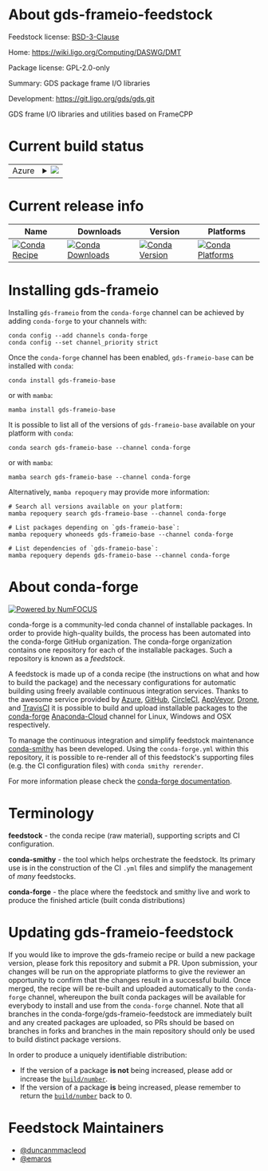 About gds-frameio-feedstock
===========================

Feedstock license: [BSD-3-Clause](https://github.com/conda-forge/gds-frameio-feedstock/blob/main/LICENSE.txt)

Home: https://wiki.ligo.org/Computing/DASWG/DMT

Package license: GPL-2.0-only

Summary: GDS package frame I/O libraries

Development: https://git.ligo.org/gds/gds.git

GDS frame I/O libraries and utilities based on FrameCPP


Current build status
====================


<table>
    
  <tr>
    <td>Azure</td>
    <td>
      <details>
        <summary>
          <a href="https://dev.azure.com/conda-forge/feedstock-builds/_build/latest?definitionId=12903&branchName=main">
            <img src="https://dev.azure.com/conda-forge/feedstock-builds/_apis/build/status/gds-frameio-feedstock?branchName=main">
          </a>
        </summary>
        <table>
          <thead><tr><th>Variant</th><th>Status</th></tr></thead>
          <tbody><tr>
              <td>linux_64</td>
              <td>
                <a href="https://dev.azure.com/conda-forge/feedstock-builds/_build/latest?definitionId=12903&branchName=main">
                  <img src="https://dev.azure.com/conda-forge/feedstock-builds/_apis/build/status/gds-frameio-feedstock?branchName=main&jobName=linux&configuration=linux%20linux_64_" alt="variant">
                </a>
              </td>
            </tr><tr>
              <td>linux_aarch64</td>
              <td>
                <a href="https://dev.azure.com/conda-forge/feedstock-builds/_build/latest?definitionId=12903&branchName=main">
                  <img src="https://dev.azure.com/conda-forge/feedstock-builds/_apis/build/status/gds-frameio-feedstock?branchName=main&jobName=linux&configuration=linux%20linux_aarch64_" alt="variant">
                </a>
              </td>
            </tr><tr>
              <td>linux_ppc64le</td>
              <td>
                <a href="https://dev.azure.com/conda-forge/feedstock-builds/_build/latest?definitionId=12903&branchName=main">
                  <img src="https://dev.azure.com/conda-forge/feedstock-builds/_apis/build/status/gds-frameio-feedstock?branchName=main&jobName=linux&configuration=linux%20linux_ppc64le_" alt="variant">
                </a>
              </td>
            </tr><tr>
              <td>osx_64</td>
              <td>
                <a href="https://dev.azure.com/conda-forge/feedstock-builds/_build/latest?definitionId=12903&branchName=main">
                  <img src="https://dev.azure.com/conda-forge/feedstock-builds/_apis/build/status/gds-frameio-feedstock?branchName=main&jobName=osx&configuration=osx%20osx_64_" alt="variant">
                </a>
              </td>
            </tr><tr>
              <td>osx_arm64</td>
              <td>
                <a href="https://dev.azure.com/conda-forge/feedstock-builds/_build/latest?definitionId=12903&branchName=main">
                  <img src="https://dev.azure.com/conda-forge/feedstock-builds/_apis/build/status/gds-frameio-feedstock?branchName=main&jobName=osx&configuration=osx%20osx_arm64_" alt="variant">
                </a>
              </td>
            </tr>
          </tbody>
        </table>
      </details>
    </td>
  </tr>
</table>

Current release info
====================

| Name | Downloads | Version | Platforms |
| --- | --- | --- | --- |
| [![Conda Recipe](https://img.shields.io/badge/recipe-gds--frameio--base-green.svg)](https://anaconda.org/conda-forge/gds-frameio-base) | [![Conda Downloads](https://img.shields.io/conda/dn/conda-forge/gds-frameio-base.svg)](https://anaconda.org/conda-forge/gds-frameio-base) | [![Conda Version](https://img.shields.io/conda/vn/conda-forge/gds-frameio-base.svg)](https://anaconda.org/conda-forge/gds-frameio-base) | [![Conda Platforms](https://img.shields.io/conda/pn/conda-forge/gds-frameio-base.svg)](https://anaconda.org/conda-forge/gds-frameio-base) |

Installing gds-frameio
======================

Installing `gds-frameio` from the `conda-forge` channel can be achieved by adding `conda-forge` to your channels with:

```
conda config --add channels conda-forge
conda config --set channel_priority strict
```

Once the `conda-forge` channel has been enabled, `gds-frameio-base` can be installed with `conda`:

```
conda install gds-frameio-base
```

or with `mamba`:

```
mamba install gds-frameio-base
```

It is possible to list all of the versions of `gds-frameio-base` available on your platform with `conda`:

```
conda search gds-frameio-base --channel conda-forge
```

or with `mamba`:

```
mamba search gds-frameio-base --channel conda-forge
```

Alternatively, `mamba repoquery` may provide more information:

```
# Search all versions available on your platform:
mamba repoquery search gds-frameio-base --channel conda-forge

# List packages depending on `gds-frameio-base`:
mamba repoquery whoneeds gds-frameio-base --channel conda-forge

# List dependencies of `gds-frameio-base`:
mamba repoquery depends gds-frameio-base --channel conda-forge
```


About conda-forge
=================

[![Powered by
NumFOCUS](https://img.shields.io/badge/powered%20by-NumFOCUS-orange.svg?style=flat&colorA=E1523D&colorB=007D8A)](https://numfocus.org)

conda-forge is a community-led conda channel of installable packages.
In order to provide high-quality builds, the process has been automated into the
conda-forge GitHub organization. The conda-forge organization contains one repository
for each of the installable packages. Such a repository is known as a *feedstock*.

A feedstock is made up of a conda recipe (the instructions on what and how to build
the package) and the necessary configurations for automatic building using freely
available continuous integration services. Thanks to the awesome service provided by
[Azure](https://azure.microsoft.com/en-us/services/devops/), [GitHub](https://github.com/),
[CircleCI](https://circleci.com/), [AppVeyor](https://www.appveyor.com/),
[Drone](https://cloud.drone.io/welcome), and [TravisCI](https://travis-ci.com/)
it is possible to build and upload installable packages to the
[conda-forge](https://anaconda.org/conda-forge) [Anaconda-Cloud](https://anaconda.org/)
channel for Linux, Windows and OSX respectively.

To manage the continuous integration and simplify feedstock maintenance
[conda-smithy](https://github.com/conda-forge/conda-smithy) has been developed.
Using the ``conda-forge.yml`` within this repository, it is possible to re-render all of
this feedstock's supporting files (e.g. the CI configuration files) with ``conda smithy rerender``.

For more information please check the [conda-forge documentation](https://conda-forge.org/docs/).

Terminology
===========

**feedstock** - the conda recipe (raw material), supporting scripts and CI configuration.

**conda-smithy** - the tool which helps orchestrate the feedstock.
                   Its primary use is in the construction of the CI ``.yml`` files
                   and simplify the management of *many* feedstocks.

**conda-forge** - the place where the feedstock and smithy live and work to
                  produce the finished article (built conda distributions)


Updating gds-frameio-feedstock
==============================

If you would like to improve the gds-frameio recipe or build a new
package version, please fork this repository and submit a PR. Upon submission,
your changes will be run on the appropriate platforms to give the reviewer an
opportunity to confirm that the changes result in a successful build. Once
merged, the recipe will be re-built and uploaded automatically to the
`conda-forge` channel, whereupon the built conda packages will be available for
everybody to install and use from the `conda-forge` channel.
Note that all branches in the conda-forge/gds-frameio-feedstock are
immediately built and any created packages are uploaded, so PRs should be based
on branches in forks and branches in the main repository should only be used to
build distinct package versions.

In order to produce a uniquely identifiable distribution:
 * If the version of a package **is not** being increased, please add or increase
   the [``build/number``](https://docs.conda.io/projects/conda-build/en/latest/resources/define-metadata.html#build-number-and-string).
 * If the version of a package **is** being increased, please remember to return
   the [``build/number``](https://docs.conda.io/projects/conda-build/en/latest/resources/define-metadata.html#build-number-and-string)
   back to 0.

Feedstock Maintainers
=====================

* [@duncanmmacleod](https://github.com/duncanmmacleod/)
* [@emaros](https://github.com/emaros/)

